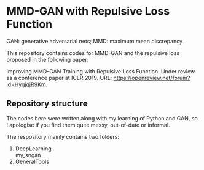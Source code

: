 # MMD-GAN with Repulsive Loss Function
GAN: generative adversarial nets; MMD: maximum mean discrepancy

This repository contains codes for MMD-GAN and the repulsive loss proposed in the following paper:

Improving MMD-GAN Training with Repulsive Loss Function.  Under review as a conference paper at ICLR 2019. URL: https://openreview.net/forum?id=HygjqjR9Km.

## Repository structure
The codes here were written along with my learning of Python and GAN, so I apologise if you find them quite messy, out-of-date or informal. 

The respository mainly contains two folders:
1. DeepLearning \
  my_sngan
2. GeneralTools

